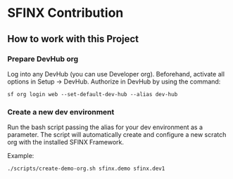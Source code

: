 # SFINX Contribution

## How to work with this Project

### Prepare DevHub org

Log into any DevHub (you can use Developer org). Beforehand, activate all options in Setup -> DevHub.
Authorize in DevHub by using the command:

```shell
sf org login web --set-default-dev-hub --alias dev-hub
```

### Create a new dev environment

Run the bash script passing the alias for your dev environment as a parameter. The script will automatically 
create and configure a new scratch org with the installed SFINX Framework.

Example:

```shell
./scripts/create-demo-org.sh sfinx.demo sfinx.dev1
```

